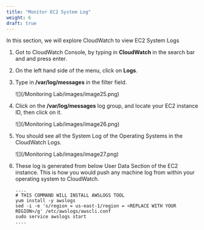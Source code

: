 ```yaml
---
title: "Monitor EC2 System Log"
weight: 6
draft: true
---
```


In this section, we will explore CloudWatch to view EC2 System Logs

1. Got to CloudWatch Console, by typing in **CloudWatch** in the search bar and and press enter.

2. On the left hand side of the menu, click on **Logs**.

3. Type in **/var/log/messages** in the filter field.

	![](/Monitoring Lab/images/image25.png)

4. Click on the **/var/log/messages** log group, and locate your EC2 instance ID, then 	click on it.
	
	![](/Monitoring Lab/images/image26.png)

5. You should see all the System Log of the Operating Systems in the CloudWatch Logs.

	![](/Monitoring Lab/images/image27.png) 
 
6. These log is generated from below User Data Section of the EC2 instance. This is 	how you would push any machine log from within your operating system to CloudWatch.

	```
	....
	# THIS COMMAND WILL INSTALL AWSLOGS TOOL
	yum install -y awslogs
	sed -i -e 's/region = us-east-1/region = <REPLACE WITH YOUR REGION>/g' /etc/awslogs/awscli.conf
	sudo service awslogs start
	....
	```
